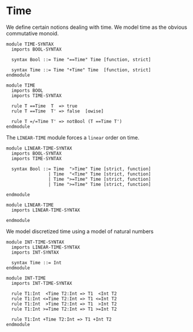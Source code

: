 Time
====

We define certain notions dealing with time. We model time
as the obvious commutative monoid.

```k
module TIME-SYNTAX
  imports BOOL-SYNTAX

  syntax Bool ::= Time "==Time" Time [function, strict]

  syntax Time ::= Time "+Time" Time  [function, strict]
endmodule

module TIME
  imports BOOL
  imports TIME-SYNTAX

  rule T ==Time  T  => true
  rule T ==Time  T' => false  [owise]

  rule T =/=Time T' => notBool (T ==Time T')
endmodule
```

The `LINEAR-TIME` module forces a `linear` order on time.

```k
module LINEAR-TIME-SYNTAX
  imports BOOL-SYNTAX
  imports TIME-SYNTAX

  syntax Bool ::= Time  ">Time" Time [strict, function]
                | Time  "<Time" Time [strict, function]
                | Time ">=Time" Time [strict, function]
                | Time ">=Time" Time [strict, function]

endmodule

module LINEAR-TIME
  imports LINEAR-TIME-SYNTAX

endmodule
```

We model discretized time using a model of natural numbers

```k
module INT-TIME-SYNTAX
  imports LINEAR-TIME-SYNTAX
  imports INT-SYNTAX

  syntax Time ::= Int
endmodule

module INT-TIME
  imports INT-TIME-SYNTAX

  rule T1:Int  <Time T2:Int => T1  <Int T2
  rule T1:Int <=Time T2:Int => T1 <=Int T2
  rule T1:Int  >Time T2:Int => T1  >Int T2
  rule T1:Int >=Time T2:Int => T1 >=Int T2

  rule T1:Int +Time T2:Int => T1 +Int T2
endmodule
```
